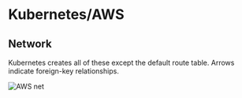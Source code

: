# Kubernetes/AWS

## Network

Kubernetes creates all of these except the default route table.
Arrows indicate foreign-key relationships.

![AWS net](http://i.imgur.com/nnMYV7q.png)
